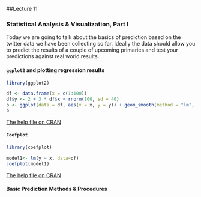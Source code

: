 ##Lecture 11

### Statistical Analysis & Visualization, Part I

Today we are going to talk about the basics of prediction based on the twitter data we have been collecting so far. Ideally the data should allow you to predict the results of a couple of upcoming primaries and test your predictions against real world results.  

#### `ggplot2` and plotting regression results

```r
library(ggplot2)

df <- data.frame(x = c(1:100))
df$y <- 2 + 3 * df$x + rnorm(100, sd = 40)
p <- ggplot(data = df, aes(x = x, y = y)) + geom_smooth(method = "lm", se=TRUE, color="black", formula = y ~ x) + geom_point()
p
```

[The help file on CRAN](https://cran.r-project.org/web/packages/ggplot2/ggplot2.pdf)

#### `Coefplot` 

```r
library(coefplot)

model1<- lm(y ~ x, data=df)
coefplot(model1)

```

[The help file on CRAN](https://cran.r-project.org/web/packages/coefplot/coefplot.pdf)

#### Basic Prediction Methods & Procedures 

